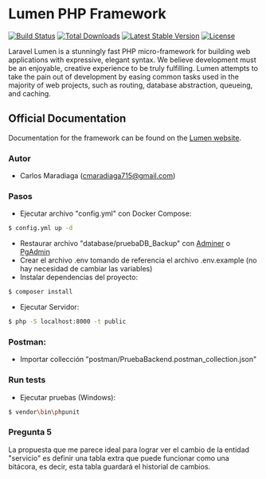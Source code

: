 # Lumen PHP Framework

[![Build Status](https://travis-ci.org/laravel/lumen-framework.svg)](https://travis-ci.org/laravel/lumen-framework)
[![Total Downloads](https://img.shields.io/packagist/dt/laravel/lumen-framework)](https://packagist.org/packages/laravel/lumen-framework)
[![Latest Stable Version](https://img.shields.io/packagist/v/laravel/lumen-framework)](https://packagist.org/packages/laravel/lumen-framework)
[![License](https://img.shields.io/packagist/l/laravel/lumen)](https://packagist.org/packages/laravel/lumen-framework)

Laravel Lumen is a stunningly fast PHP micro-framework for building web applications with expressive, elegant syntax. We believe development must be an enjoyable, creative experience to be truly fulfilling. Lumen attempts to take the pain out of development by easing common tasks used in the majority of web projects, such as routing, database abstraction, queueing, and caching.

## Official Documentation

Documentation for the framework can be found on the [Lumen website](https://lumen.laravel.com/docs).

### Autor

- Carlos Maradiaga (cmaradiaga715@gmail.com)

### Pasos

- Ejecutar archivo "config.yml" con Docker Compose:
```sh
$ config.yml up -d
```
- Restaurar archivo "database/pruebaDB_Backup" con [Adminer](https://hub.docker.com/_/adminer/) o [PgAdmin](https://www.pgadmin.org/)
- Crear el archivo .env tomando de referencia el archivo .env.example (no hay necesidad de cambiar las variables)
- Instalar dependencias del proyecto:
```sh
$ composer install
```
- Ejecutar Servidor:
```sh
$ php -S localhost:8000 -t public
```
### Postman:
- Importar collección "postman/PruebaBackend.postman_collection.json"


### Run tests

- Ejecutar pruebas (Windows):
```sh
$ vendor\bin\phpunit
```
### Pregunta 5

La propuesta que me parece ideal para lograr ver el cambio de la entidad "servicio" es definir una tabla extra que puede
funcionar como una bitácora, es decir, esta tabla guardará el historial de cambios.







